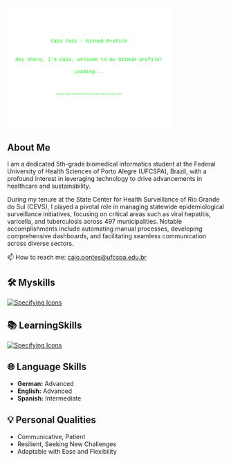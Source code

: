 <img width="75%" src="welcome.svg">

## About Me
I am a dedicated 5th-grade biomedical informatics student at the Federal University of Health Sciences of Porto Alegre (UFCSPA), Brazil, with a profound interest in leveraging technology to drive advancements in healthcare and sustainability.

During my tenure at the State Center for Health Surveillance of Rio Grande do Sul (CEVS), I played a pivotal role in managing statewide epidemiological surveillance initiatives, focusing on critical areas such as viral hepatitis, varicella, and tuberculosis across 497 municipalities. Notable accomplishments include automating manual processes, developing comprehensive dashboards, and facilitating seamless communication across diverse sectors.

📫 How to reach me: caio.pontes@ufcspa.edu.br

## 🛠️ Myskills

[![Specifying Icons](https://skillicons.dev/icons?i=python,java,c,r,mysql,postgresql,django,git,html,ubuntu)](https://skillicons.dev)

## 📚 LearningSkills

[![Specifying Icons](https://skillicons.dev/icons?i=javascript,typescript,react,nodejs,aws,azure)](https://skillicons.dev)

## 🌐 Language Skills

- **German:** Advanced
- **English:** Advanced
- **Spanish:** Intermediate

## 💡 Personal Qualities

- Communicative, Patient
- Resilient, Seeking New Challenges
- Adaptable with Ease and Flexibility

